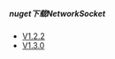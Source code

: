 ##### nuget下载NetworkSocket
* [V1.2.2](https://www.nuget.org/packages/NetworkSocket.Fast/1.2.2)
* [V1.3.0](https://www.nuget.org/packages/NetworkSocket.Fast/1.3.0)
